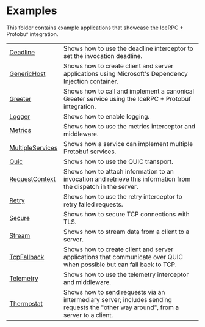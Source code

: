 # Examples

This folder contains example applications that showcase the IceRPC + Protobuf integration.

|                                        |                                                                                                                                     |
|----------------------------------------|-------------------------------------------------------------------------------------------------------------------------------------|
| [Deadline](./Deadline/)                | Shows how to use the deadline interceptor to set the invocation deadline.                                                           |
| [GenericHost](./GenericHost/)          | Shows how to create client and server applications using Microsoft's Dependency Injection container.                                |
| [Greeter](./Greeter/)                  | Shows how to call and implement a canonical Greeter service using the IceRPC + Protobuf integration.                                |
| [Logger](./Loggger/)                   | Shows how to enable logging.                                                                                                        |
| [Metrics](./Metrics/)                  | Shows how to use the metrics interceptor and middleware.                                                                            |
| [MultipleServices](./MultipleServices) | Shows how a service can implement multiple Protobuf services.                                                                       |
| [Quic](./Quic/)                        | Shows how to use the QUIC transport.                                                                                                |
| [RequestContext](./RequestContext/)    | Shows how to attach information to an invocation and retrieve this information from the dispatch in the server.                     |
| [Retry](./Retry/)                      | Shows how to use the retry interceptor to retry failed requests.                                                                    |
| [Secure](./Secure/)                    | Shows how to secure TCP connections with TLS.                                                                                       |
| [Stream](./Stream/)                    | Shows how to stream data from a client to a server.                                                                                 |
| [TcpFallback](./TcpFallback/)          | Shows how to create client and server applications that communicate over QUIC when possible but can fall back to TCP.               |
| [Telemetry](./Telemetry/)              | Shows how to use the telemetry interceptor and middleware.                                                                          |
| [Thermostat](./Thermostat/)            | Shows how to send requests via an intermediary server; includes sending requests the "other way around", from a server to a client. |
